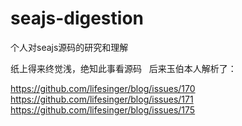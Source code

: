 seajs-digestion
===============

个人对seajs源码的研究和理解

纸上得来终觉浅，绝知此事看源码  
后来玉伯本人解析了：  
  
  https://github.com/lifesinger/blog/issues/170  
  https://github.com/lifesinger/blog/issues/171  
  https://github.com/lifesinger/blog/issues/175
